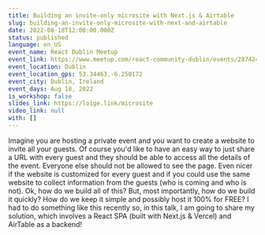```yaml
---
title: Building an invite-only microsite with Next.js & Airtable
slug: building-an-invite-only-microsite-with-next-and-airtable
date: 2022-08-18T12:00:00.000Z
status: published
language: en_US
event_name: React Dublin Meetup
event_link: https://www.meetup.com/react-community-dublin/events/287424335/
event_location: Dublin
event_location_gps: 53.34463,-6.250172
event_city: Dublin, Ireland
event_days: Aug 18, 2022
is_workshop: false
slides_link: https://loige.link/microsite
video_link: null
with: []
---
```


Imagine you are hosting a private event and you want to create a website to invite all your guests. Of course you'd like to have an easy way to just share a URL with every guest and they should be able to access all the details of the event. Everyone else should not be allowed to see the page. Even nicer if the website is customized for every guest and if you could use the same website to collect information from the guests (who is coming and who is not). Ok, how do we build all of this? But, most importantly, how do we build it quickly? How do we keep it simple and possibly host it 100% for FREE? I had to do something like this recently so, in this talk, I am going to share my solution, which involves a React SPA (built with Next.js & Vercel) and AirTable as a backend!